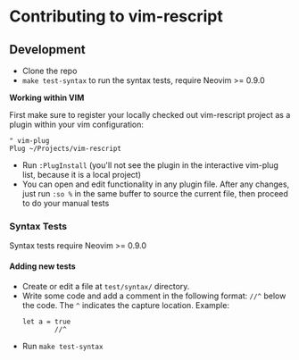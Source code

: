 # Contributing to vim-rescript

## Development

- Clone the repo
- `make test-syntax` to run the syntax tests, require Neovim >= 0.9.0

**Working within VIM**

First make sure to register your locally checked out vim-rescript project as a plugin within your vim configuration:

```vim
" vim-plug
Plug ~/Projects/vim-rescript
```

- Run `:PlugInstall` (you'll not see the plugin in the interactive vim-plug list, because it is a local project)
- You can open and edit functionality in any plugin file. After any changes, just run `:so %` in the same buffer to source the current file, then proceed to do your manual tests

### Syntax Tests

Syntax tests require Neovim >= 0.9.0

#### Adding new tests

- Create or edit a file at `test/syntax/` directory.
- Write some code and add a comment in the following format: `//^` below the code. The `^` indicates the capture location. Example:
  ```rescript
  let a = true
          //^
  ```
- Run `make test-syntax`
